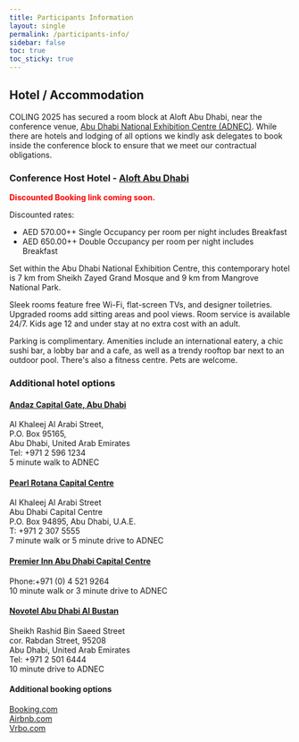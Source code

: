 ```yaml
---
title: Participants Information
layout: single
permalink: /participants-info/
sidebar: false
toc: true
toc_sticky: true
---
```


## Hotel / Accommodation

COLING 2025 has secured a room block at Aloft Abu Dhabi, near the conference venue, [Abu Dhabi National Exhibition Centre (ADNEC)](https://adnec.ae/). While there are hotels and lodging of all options we kindly ask delegates to book inside the conference block to ensure that we meet our contractual obligations.

### Conference Host Hotel - [Aloft Abu Dhabi](https://www.marriott.com/en-us/hotels/auhnl-aloft-abu-dhabi/overview/)

<span style="color:red; font-weight:bold;">Discounted Booking link coming soon.</span>

Discounted rates:

- AED 570.00++ Single Occupancy per room per night includes Breakfast
- AED 650.00++ Double Occupancy per room per night includes Breakfast

Set within the Abu Dhabi National Exhibition Centre, this contemporary hotel is 7 km from Sheikh Zayed Grand Mosque and 9 km from Mangrove National Park.

Sleek rooms feature free Wi-Fi, flat-screen TVs, and designer toiletries. Upgraded rooms add sitting areas and pool views. Room service is available 24/7. Kids age 12 and under stay at no extra cost with an adult.

Parking is complimentary. Amenities include an international eatery, a chic sushi bar, a lobby bar and a cafe, as well as a trendy rooftop bar next to an outdoor pool. There's also a fitness centre. Pets are welcome.

### Additional hotel options

#### [Andaz Capital Gate, Abu Dhabi](https://www.hyatt.com/andaz/abdcc-andaz-capital-gate-abu-dhabi)

Al Khaleej Al Arabi Street,  
P.O. Box 95165,  
Abu Dhabi, United Arab Emirates  
Tel: +971 2 596 1234  
5 minute walk to ADNEC  

#### [Pearl Rotana Capital Centre](https://www.rotana.com/rotanahotelandresorts/unitedarabemirates/abudhabi/pearlrotana)

Al Khaleej Al Arabi Street  
Abu Dhabi Capital Centre  
P.O. Box 94895, Abu Dhabi, U.A.E.  
T: +971 2 307 5555  
7 minute walk or 5 minute drive to ADNEC  
 
#### [Premier Inn Abu Dhabi Capital Centre](https://mena.premierinn.com/en/hotel-directory/abu-dhabi/abu-dhabi-capital-centre-hotel/)

Phone:+971 (0) 4 521 9264  
10 minute walk or 3 minute drive to ADNEC  
 
#### [Novotel Abu Dhabi Al Bustan](https://www.novotel-abudhabi-albustan.com/)

Sheikh Rashid Bin Saeed Street  
cor. Rabdan Street, 95208  
Abu Dhabi, United Arab Emirates  
Tel: +971 2 501 6444  
10 minute drive to ADNEC  
 
#### Additional booking options

[Booking.com](https://www.booking.com/searchresults.html?ss=Abu+Dhabi+National+Exhibitions+Company+%28ADNEC%29%2C+Abu+Dhabi%2C+Abu+Dhabi+Emirate%2C+United+Arab+Emirates&map=1&efdco=1&label=gen173nr-1FCAEoggI46AdIM1gEaKYCiAEBmAExuAEXyAEM2AEB6AEB-AECiAIBqAIDuAKo5665BsACAdICJDdmOTZlYTViLTM0YzEtNDU1YS05ZGQwLTE3NjMyYWQ0NDQ0ONgCBeACAQ&aid=304142&lang=en-us&sb=1&src_elem=sb&src=index&dest_id=11636&dest_type=landmark&ac_position=0&ac_click_type=b&ac_langcode=xu&ac_suggestion_list_length=1&search_selected=true&search_pageview_id=26dd811475f403c7&ac_meta=GhAyNmRkODExNDc1ZjQwM2M3IAAoATICeHU6BkFkbmVjIEAASgBQAA%3D%3D&checkin=2025-01-18&checkout=2025-01-25&group_adults=2&no_rooms=1&group_children=0#map_opened)  
[Airbnb.com](https://www.airbnb.com/s/ADNEC-Centre-Al-Ain-~-Abu-Dhabi-~-United-Arab-Emirates/homes?search_mode=flex_destinations_search&refinement_paths%5B%5D=%2Fhomes&place_id=ChIJjal_Pdizij4RaRmJzMM06ok&checkin=2025-01-18&checkout=2025-01-25&adults=2&children=0)  
[Vrbo.com](https://www.vrbo.com/search?destination=Abu%20Dhabi%20National%20Exhibition%20Centre%2C%20Abu%20Dhabi%2C%20Abu%20Dhabi%2C%20United%20Arab%20Emirates&regionId=6126940&latLong=24.41732%2C54.43647&flexibility=0_DAY&d1=2025-01-18&startDate=2025-01-18&d2=2025-01-25&endDate=2025-01-25&adults=2&theme=&userIntent=&semdtl=&sort=RECOMMENDED)  

